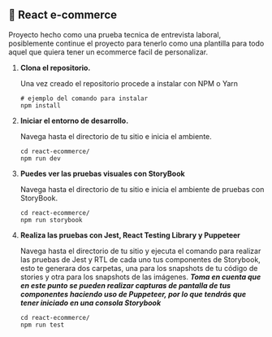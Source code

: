 ## 🚀 React e-commerce

Proyecto hecho como una prueba tecnica de entrevista laboral, posiblemente continue el proyecto para tenerlo como una plantilla para todo aquel que quiera tener un ecommerce facil de personalizar.

1.  **Clona el repositorio.**

    Una vez creado el repositorio procede a instalar con NPM o Yarn

    ```shell
    # ejemplo del comando para instalar
    npm install
    ```
2.  **Iniciar el entorno de desarrollo.**

    Navega hasta el directorio de tu sitio e inicia el ambiente.

    ```shell
    cd react-ecommerce/
    npm run dev
    ```
3.  **Puedes ver las pruebas visuales con StoryBook**

    Navega hasta el directorio de tu sitio e inicia el ambiente de pruebas con StoryBook.

    ```shell
    cd react-ecommerce/
    npm run storybook
    ```
4.  **Realiza las pruebas con Jest, React Testing Library y Puppeteer**

    Navega hasta el directorio de tu sitio y ejecuta el comando para realizar las pruebas de Jest y RTL de cada uno tus componentes de Storybook, esto te generara dos carpetas, una para los snapshots de tu código de stories y otra para los snapshots de las imágenes.
    **_Toma en cuenta que en este punto se pueden realizar capturas de pantalla de tus componentes haciendo uso de Puppeteer, por lo que tendrás que tener iniciado en una consola Storybook_**

    ```shell
    cd react-ecommerce/
    npm run test
    ```


